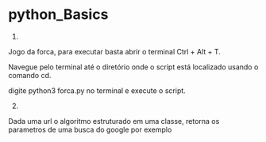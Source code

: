 # python_Basics
1)

Jogo da forca, para executar basta abrir o terminal Ctrl + Alt + T.

Navegue pelo terminal até o diretório onde o script está localizado usando o comando cd.

digite python3 forca.py no terminal e execute o script.

2)

Dada uma url o algoritmo estruturado em uma classe, retorna os parametros de uma busca do google por exemplo

